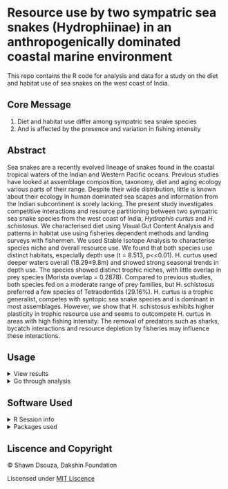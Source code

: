 # Resource use by two sympatric sea snakes (Hydrophiinae) in an anthropogenically dominated coastal marine environment

This repo contains the R code for analysis and data  for a study on the diet and habitat use of sea snakes on the west coast of India.

## Core Message

1. Diet and habitat use differ among sympatric sea snake species 
2. And is affected by the presence and variation in fishing intensity

## Abstract

Sea snakes are a recently evolved lineage of snakes found in the coastal tropical waters of the Indian and Western Pacific oceans. Previous studies have looked at assemblage composition, taxonomy, diet and aging ecology various parts of their range. Despite their wide distribution, little is known about their ecology in human dominated sea scapes and information from the Indian subcontinent is sorely lacking. The present study investigates competitive interactions and resource partitioning between two sympatric sea snake species from the west coast of India, *Hydrophis curtus* and *H. schistosus*. We characterised diet using Visual Gut Content Analysis and patterns in habitat use using fisheries dependent methods and landing surveys with fishermen. We used Stable Isotope Analysis to characterise species niche and overall resource use. We found that both species use distinct habitats, especially depth use (t = 8.513, p<<0.01). H. curtus used deeper waters overall (18.29±9.8m) and showed strong seasonal trends in depth use. The species showed distinct trophic niches, with little overlap in prey species (Morista overlap = 0.2878). Compared to previous studies, both species fed on a moderate range of prey families, but H. schistosus preferred a few species of Tetraodontids (29.16%). H. curtus is a trophic generalist, competes with syntopic sea snake species and is dominant in most assemblages. However, we show that H. schistosus exhibits higher plasticity in trophic resource use and seems to outcompete H. curtus in areas with high fishing intensity. The removal of predators such as sharks, bycatch interactions and resource depletion by fisheries may influence these interactions.

## Usage

<details>
  <summary> View results </summary>
  
  The R markdown file is configured to out put an HTML document with the results of the analysis. Paste the following code in the terminal. 
  
  
  ```R
  rmarkdown::render(input = "Resource Use Manuscripts.Rmd")
  ```
  
  </details>
 
 <details>
  <summary>Go through analysis</summary>
  
   - The sections of the analysis have been split into seperate R markdown files and can be run independently. 
    
   - R markdown files are best viewed in the R studio IDE.
    
   - Some of the analysis refer to custom functions that are included in the `Functions` folder.
    
   </details>
 
 ## Software Used
<details>
  <summary> R Session info </summary>
  
  ```R                      
 version  R version 4.0.0 (2020-04-24)
 os       Windows 10 x64              
 system   x86_64, mingw32             
 ui       RStudio                     
 language (EN)                        
 collate  English_India.1252          
 ctype    English_India.1252          
 tz       Asia/Calcutta               
 date     2020-05-23                  
  ```

  </details>

<details>
  <summary> Packages used </summary>
  
  ```R
 package        * version   date       lib source        
 abind            1.4-5     2016-07-21 [1] CRAN (R 4.0.0)
 acepack          1.4.1     2016-10-29 [1] CRAN (R 4.0.0)
 adehabitatMA     0.3.14    2020-01-13 [1] CRAN (R 4.0.0)
 ape              5.3       2019-03-17 [1] CRAN (R 4.0.0)
 assertthat       0.2.1     2019-03-21 [1] CRAN (R 4.0.0)
 backports        1.1.6     2020-04-05 [1] CRAN (R 4.0.0)
 base64enc        0.1-3     2015-07-28 [1] CRAN (R 4.0.0)
 BDgraph          2.62      2019-12-05 [1] CRAN (R 4.0.0)
 bit              1.1-15.2  2020-02-10 [1] CRAN (R 4.0.0)
 bit64            0.9-7     2017-05-08 [1] CRAN (R 4.0.0)
 bitops           1.0-6     2013-08-17 [1] CRAN (R 4.0.0)
 blob             1.2.1     2020-01-20 [1] CRAN (R 4.0.0)
 broom          * 0.5.6     2020-04-20 [1] CRAN (R 4.0.0)
 car              3.0-7     2020-03-11 [1] CRAN (R 4.0.0)
 carData          3.0-3     2019-11-16 [1] CRAN (R 4.0.0)
 cellranger       1.1.0     2016-07-27 [1] CRAN (R 4.0.0)
 checkmate        2.0.0     2020-02-06 [1] CRAN (R 4.0.0)
 cli              2.0.2     2020-02-28 [1] CRAN (R 4.0.0)
 clipr            0.7.0     2019-07-23 [1] CRAN (R 4.0.0)
 cluster          2.1.0     2019-06-19 [2] CRAN (R 4.0.0)
 coda             0.19-3    2019-07-05 [1] CRAN (R 4.0.0)
 codetools        0.2-16    2018-12-24 [2] CRAN (R 4.0.0)
 colorspace       1.4-1     2019-03-18 [1] CRAN (R 4.0.0)
 corpcor          1.6.9     2017-04-01 [1] CRAN (R 4.0.0)
 crayon           1.3.4     2017-09-16 [1] CRAN (R 4.0.0)
 curl             4.3       2019-12-02 [1] CRAN (R 4.0.0)
 d3Network        0.5.2.1   2015-01-31 [1] CRAN (R 4.0.0)
 data.table       1.12.8    2019-12-09 [1] CRAN (R 4.0.0)
 DBI              1.1.0     2019-12-15 [1] CRAN (R 4.0.0)
 dbplyr           1.4.3     2020-04-19 [1] CRAN (R 4.0.0)
 deSolve          1.28      2020-03-08 [1] CRAN (R 4.0.0)
 digest           0.6.25    2020-02-23 [1] CRAN (R 4.0.0)
 dplyr          * 0.8.5     2020-03-07 [1] CRAN (R 4.0.0)
 ellipse          0.4.1     2018-01-05 [1] CRAN (R 4.0.0)
 ellipsis         0.3.0     2019-09-20 [1] CRAN (R 4.0.0)
 evaluate         0.14      2019-05-28 [1] CRAN (R 4.0.0)
 fansi            0.4.1     2020-01-08 [1] CRAN (R 4.0.0)
 farver           2.0.3     2020-01-16 [1] CRAN (R 4.0.0)
 fdrtool          1.2.15    2015-07-08 [1] CRAN (R 4.0.0)
 forcats        * 0.5.0     2020-03-01 [1] CRAN (R 4.0.0)
 foreign          0.8-78    2020-04-13 [2] CRAN (R 4.0.0)
 Formula          1.2-3     2018-05-03 [1] CRAN (R 4.0.0)
 fs               1.4.1     2020-04-04 [1] CRAN (R 4.0.0)
 FSA              0.8.30    2020-03-09 [1] CRAN (R 4.0.0)
 geiger           2.0.6.4   2020-01-25 [1] CRAN (R 4.0.0)
 generics         0.0.2     2018-11-29 [1] CRAN (R 4.0.0)
 ggmap          * 3.0.0     2019-02-04 [1] CRAN (R 4.0.0)
 ggplot2        * 3.3.0     2020-03-05 [1] CRAN (R 4.0.0)
 ggpubr           0.3.0     2020-05-04 [1] CRAN (R 4.0.0)
 ggsignif         0.6.0     2019-08-08 [1] CRAN (R 4.0.0)
 glasso           1.11      2019-10-01 [1] CRAN (R 4.0.0)
 glue             1.4.0     2020-04-03 [1] CRAN (R 4.0.0)
 gridExtra        2.3       2017-09-09 [1] CRAN (R 4.0.0)
 gtable           0.3.0     2019-03-25 [1] CRAN (R 4.0.0)
 gtools           3.8.2     2020-03-31 [1] CRAN (R 4.0.0)
 haven            2.2.0     2019-11-08 [1] CRAN (R 4.0.0)
 highr            0.8       2019-03-20 [1] CRAN (R 4.0.0)
 hilldiv        * 1.5.1     2019-10-01 [1] CRAN (R 4.0.0)
 Hmisc            4.4-0     2020-03-23 [1] CRAN (R 4.0.0)
 hms              0.5.3     2020-01-08 [1] CRAN (R 4.0.0)
 htmlTable        1.13.3    2019-12-04 [1] CRAN (R 4.0.0)
 htmltools        0.4.0     2019-10-04 [1] CRAN (R 4.0.0)
 htmlwidgets      1.5.1     2019-10-08 [1] CRAN (R 4.0.0)
 httr             1.4.1     2019-08-05 [1] CRAN (R 4.0.0)
 huge             1.3.4.1   2020-04-01 [1] CRAN (R 4.0.0)
 igraph           1.2.5     2020-03-19 [1] CRAN (R 4.0.0)
 jpeg             0.1-8.1   2019-10-24 [1] CRAN (R 4.0.0)
 jsonlite         1.6.1     2020-02-02 [1] CRAN (R 4.0.0)
 knitr            1.28      2020-02-06 [1] CRAN (R 4.0.0)
 labeling         0.3       2014-08-23 [1] CRAN (R 4.0.0)
 lattice        * 0.20-41   2020-04-02 [2] CRAN (R 4.0.0)
 latticeExtra     0.6-29    2019-12-19 [1] CRAN (R 4.0.0)
 lavaan           0.6-6     2020-05-13 [1] CRAN (R 4.0.0)
 lifecycle        0.2.0     2020-03-06 [1] CRAN (R 4.0.0)
 lsr              0.5       2015-03-02 [1] CRAN (R 4.0.0)
 lubridate      * 1.7.8     2020-04-06 [1] CRAN (R 4.0.0)
 magrittr         1.5       2014-11-22 [1] CRAN (R 4.0.0)
 marmap         * 1.0.3     2019-07-03 [1] CRAN (R 4.0.0)
 MASS             7.3-51.5  2019-12-20 [2] CRAN (R 4.0.0)
 Matrix           1.2-18    2019-11-27 [2] CRAN (R 4.0.0)
 memoise          1.1.0     2017-04-21 [1] CRAN (R 4.0.0)
 metR           * 0.7.0     2020-04-10 [1] CRAN (R 4.0.0)
 mgcv             1.8-31    2019-11-09 [2] CRAN (R 4.0.0)
 mnormt           1.5-7     2020-04-30 [1] CRAN (R 4.0.0)
 modelr           0.1.7     2020-04-30 [1] CRAN (R 4.0.0)
 munsell          0.5.0     2018-06-12 [1] CRAN (R 4.0.0)
 mvtnorm          1.1-0     2020-02-24 [1] CRAN (R 4.0.0)
 ncdf4            1.17      2019-10-23 [1] CRAN (R 4.0.0)
 nlme             3.1-147   2020-04-13 [2] CRAN (R 4.0.0)
 nnet             7.3-13    2020-02-25 [2] CRAN (R 4.0.0)
 openxlsx         4.1.5     2020-05-06 [1] CRAN (R 4.0.0)
 pbapply          1.4-2     2019-08-31 [1] CRAN (R 4.0.0)
 pbivnorm         0.6.0     2015-01-23 [1] CRAN (R 4.0.0)
 permute        * 0.9-5     2019-03-12 [1] CRAN (R 4.0.0)
 pillar           1.4.4     2020-05-05 [1] CRAN (R 4.0.0)
 pkgconfig        2.0.3     2019-09-22 [1] CRAN (R 4.0.0)
 plyr           * 1.8.6     2020-03-03 [1] CRAN (R 4.0.0)
 png              0.1-7     2013-12-03 [1] CRAN (R 4.0.0)
 psych            1.9.12.31 2020-01-08 [1] CRAN (R 4.0.0)
 purrr          * 0.3.4     2020-04-17 [1] CRAN (R 4.0.0)
 pwr              1.3-0     2020-03-17 [1] CRAN (R 4.0.0)
 qgraph           1.6.5     2020-02-21 [1] CRAN (R 4.0.0)
 R6               2.4.1     2019-11-12 [1] CRAN (R 4.0.0)
 raster         * 3.1-5     2020-04-19 [1] CRAN (R 4.0.0)
 RColorBrewer     1.1-2     2014-12-07 [1] CRAN (R 4.0.0)
 Rcpp             1.0.4.6   2020-04-09 [1] CRAN (R 4.0.0)
 readr          * 1.3.1     2018-12-21 [1] CRAN (R 4.0.0)
 readxl           1.3.1     2019-03-13 [1] CRAN (R 4.0.0)
 repr             1.1.0     2020-01-28 [1] CRAN (R 4.0.0)
 reprex           0.3.0     2019-05-16 [1] CRAN (R 4.0.0)
 reshape2         1.4.4     2020-04-09 [1] CRAN (R 4.0.0)
 rgdal          * 1.4-8     2019-11-27 [1] CRAN (R 4.0.0)
 RgoogleMaps      1.4.5.3   2020-02-12 [1] CRAN (R 4.0.0)
 rio              0.5.16    2018-11-26 [1] CRAN (R 4.0.0)
 rjags            4-10      2019-11-06 [1] CRAN (R 4.0.0)
 rjson            0.2.20    2018-06-08 [1] CRAN (R 4.0.0)
 rlang            0.4.6     2020-05-02 [1] CRAN (R 4.0.0)
 rmarkdown        2.1       2020-01-20 [1] CRAN (R 4.0.0)
 rpart            4.1-15    2019-04-12 [2] CRAN (R 4.0.0)
 RSQLite          2.2.0     2020-01-07 [1] CRAN (R 4.0.0)
 rstatix          0.5.0     2020-04-28 [1] CRAN (R 4.0.0)
 rstudioapi       0.11      2020-02-07 [1] CRAN (R 4.0.0)
 rvest            0.3.5     2019-11-08 [1] CRAN (R 4.0.0)
 scales           1.1.1     2020-05-11 [1] CRAN (R 4.0.0)
 sessioninfo      1.1.1     2018-11-05 [1] CRAN (R 4.0.0)
 shape            1.4.4     2018-02-07 [1] CRAN (R 4.0.0)
 SIBER          * 2.1.5     2020-05-12 [1] CRAN (R 4.0.0)
 skimr            2.1.1     2020-04-16 [1] CRAN (R 4.0.0)
 sp             * 1.4-1     2020-02-28 [1] CRAN (R 4.0.0)
 spatstat.utils   1.17-0    2020-02-07 [1] CRAN (R 4.0.0)
 stringi          1.4.6     2020-02-17 [1] CRAN (R 4.0.0)
 stringr        * 1.4.0     2019-02-10 [1] CRAN (R 4.0.0)
 subplex          1.6       2020-02-23 [1] CRAN (R 4.0.0)
 survival         3.1-12    2020-04-10 [2] CRAN (R 4.0.0)
 tibble         * 3.0.1     2020-04-20 [1] CRAN (R 4.0.0)
 tidyr          * 1.0.3     2020-05-07 [1] CRAN (R 4.0.0)
 tidyselect       1.1.0     2020-05-11 [1] CRAN (R 4.0.0)
 tidyverse      * 1.3.0     2019-11-21 [1] CRAN (R 4.0.0)
 utf8             1.1.4     2018-05-24 [1] CRAN (R 4.0.0)
 vctrs            0.3.0     2020-05-11 [1] CRAN (R 4.0.0)
 vegan          * 2.5-6     2019-09-01 [1] CRAN (R 4.0.0)
 vegetarian     * 1.2       2012-10-29 [1] CRAN (R 4.0.0)
 viridis        * 0.5.1     2018-03-29 [1] CRAN (R 4.0.0)
 viridisLite    * 0.3.0     2018-02-01 [1] CRAN (R 4.0.0)
 whisker          0.4       2019-08-28 [1] CRAN (R 4.0.0)
 withr            2.2.0     2020-04-20 [1] CRAN (R 4.0.0)
 xfun             0.13      2020-04-13 [1] CRAN (R 4.0.0)
 xml2             1.3.2     2020-04-23 [1] CRAN (R 4.0.0)
 yaml             2.2.1     2020-02-01 [1] CRAN (R 4.0.0)
 zip              2.0.4     2019-09-01 [1] CRAN (R 4.0.0)
  ```
  
  </details>
  
 ## Liscence and Copyright
 
 © Shawn Dsouza, Dakshin Foundation
 
Liscensed under [MIT Liscence](LISCENCE)
